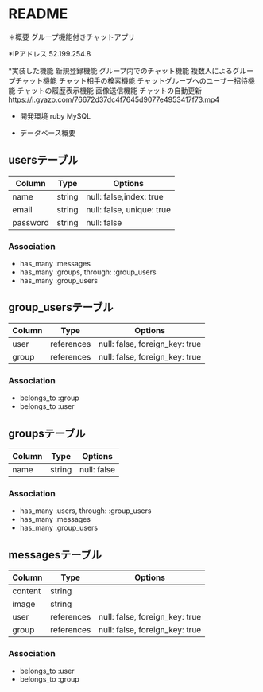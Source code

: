 # README
＊概要
グループ機能付きチャットアプリ

*IPアドレス
52.199.254.8

*実装した機能
新規登録機能
グループ内でのチャット機能
複数人によるグループチャット機能
チャット相手の検索機能
チャットグループへのユーザー招待機能
チャットの履歴表示機能
画像送信機能
チャットの自動更新
https://i.gyazo.com/76672d37dc4f7645d9077e4953417f73.mp4

* 開発環境
ruby
MySQL



* データベース概要
## usersテーブル

|Column|Type|Options|
|------|----|-------|
|name|string|null: false,index: true|
|email|string|null: false, unique: true|
|password|string|null: false|
### Association
- has_many :messages
- has_many :groups, through: :group_users
- has_many :group_users


## group_usersテーブル

|Column|Type|Options|
|------|----|-------|
|user|references|null: false, foreign_key: true|
|group|references|null: false, foreign_key: true|

### Association
- belongs_to :group
- belongs_to :user


## groupsテーブル

|Column|Type|Options|
|------|----|-------|
|name|string|null: false|

### Association
- has_many :users, through: :group_users
- has_many :messages
- has_many :group_users

## messagesテーブル

|Column|Type|Options|
|------|----|-------|
|content|string||
|image|string||
|user|references|null: false, foreign_key: true|
|group|references|null: false, foreign_key: true|


### Association
- belongs_to :user
- belongs_to :group
